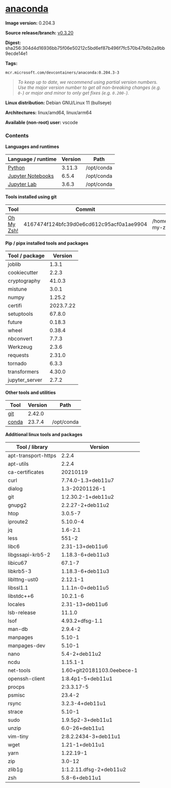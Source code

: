 # [anaconda](https://github.com/devcontainers/images/tree/main/src/anaconda)

**Image version:** 0.204.3

**Source release/branch:** [v0.3.20](https://github.com/devcontainers/images/tree/v0.3.20/src/anaconda)

**Digest:** sha256:304d4d16936bb75f06e50212c5bd6ef87b496f7fc570b47b6b2a9bb9ecde14e1

**Tags:**
```
mcr.microsoft.com/devcontainers/anaconda:0.204.3-3
```
> *To keep up to date, we recommend using partial version numbers. Use the major version number to get all non-breaking changes (e.g. `0-`) or major and minor to only get fixes (e.g. `0.200-`).*

**Linux distribution:** Debian GNU/Linux 11 (bullseye)

**Architectures:** linux/amd64, linux/arm64

**Available (non-root) user:** vscode

### Contents
**Languages and runtimes**

| Language / runtime | Version | Path |
|--------------------|---------|------|
| [Python](https://www.python.org/) | 3.11.3 | /opt/conda |
| [Jupyter Notebooks](https://jupyter.org/) | 6.5.4 | /opt/conda |
| [Jupyter Lab](https://jupyter.org/) | 3.6.3 | /opt/conda |

**Tools installed using git**

| Tool | Commit | Path |
|------|--------|------|
| [Oh My Zsh!](https://github.com/ohmyzsh/ohmyzsh) | 4167474f124bfc39d0e6cd612c95acf0a1ae9904 | /home/vscode/.oh-my-zsh |

**Pip / pipx installed tools and packages**

| Tool / package | Version |
|----------------|---------|
| joblib | 1.3.1 |
| cookiecutter | 2.2.3 |
| cryptography | 41.0.3 |
| mistune | 3.0.1 |
| numpy | 1.25.2 |
| certifi | 2023.7.22 |
| setuptools | 67.8.0 |
| future | 0.18.3 |
| wheel | 0.38.4 |
| nbconvert | 7.7.3 |
| Werkzeug | 2.3.6 |
| requests | 2.31.0 |
| tornado | 6.3.3 |
| transformers | 4.30.0 |
| jupyter_server | 2.7.2 |

**Other tools and utilities**

| Tool | Version | Path |
|------|---------|------|
| [git](https://github.com/git/git) | 2.42.0 | 
| [conda](https://github.com/conda/conda) | 23.7.4 | /opt/conda |

**Additional linux tools and packages**

| Tool / library | Version |
|----------------|---------|
| apt-transport-https | 2.2.4 |
| apt-utils | 2.2.4 |
| ca-certificates | 20210119 |
| curl | 7.74.0-1.3+deb11u7 |
| dialog | 1.3-20201126-1 |
| git | 1:2.30.2-1+deb11u2 |
| gnupg2 | 2.2.27-2+deb11u2 |
| htop | 3.0.5-7 |
| iproute2 | 5.10.0-4 |
| jq | 1.6-2.1 |
| less | 551-2 |
| libc6 | 2.31-13+deb11u6 |
| libgssapi-krb5-2 | 1.18.3-6+deb11u3 |
| libicu67 | 67.1-7 |
| libkrb5-3 | 1.18.3-6+deb11u3 |
| liblttng-ust0 | 2.12.1-1 |
| libssl1.1 | 1.1.1n-0+deb11u5 |
| libstdc++6 | 10.2.1-6 |
| locales | 2.31-13+deb11u6 |
| lsb-release | 11.1.0 |
| lsof | 4.93.2+dfsg-1.1 |
| man-db | 2.9.4-2 |
| manpages | 5.10-1 |
| manpages-dev | 5.10-1 |
| nano | 5.4-2+deb11u2 |
| ncdu | 1.15.1-1 |
| net-tools | 1.60+git20181103.0eebece-1 |
| openssh-client | 1:8.4p1-5+deb11u1 |
| procps | 2:3.3.17-5 |
| psmisc | 23.4-2 |
| rsync | 3.2.3-4+deb11u1 |
| strace | 5.10-1 |
| sudo | 1.9.5p2-3+deb11u1 |
| unzip | 6.0-26+deb11u1 |
| vim-tiny | 2:8.2.2434-3+deb11u1 |
| wget | 1.21-1+deb11u1 |
| yarn | 1.22.19-1 |
| zip | 3.0-12 |
| zlib1g | 1:1.2.11.dfsg-2+deb11u2 |
| zsh | 5.8-6+deb11u1 |

